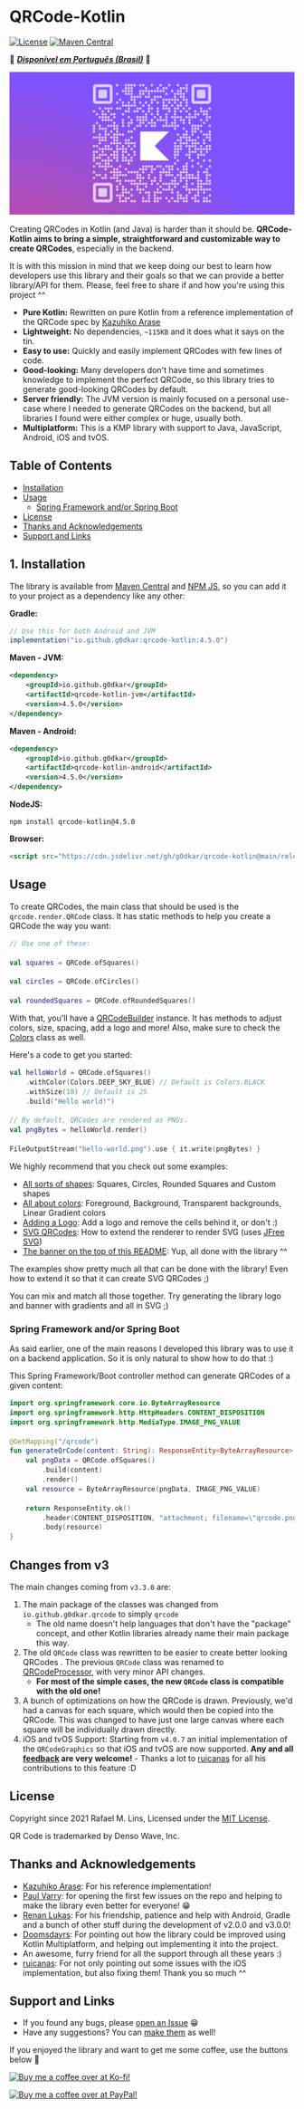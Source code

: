# QRCode-Kotlin

[![License](https://img.shields.io/github/license/g0dkar/qrcode-kotlin)](LICENSE)
[![Maven Central](https://img.shields.io/maven-central/v/io.github.g0dkar/qrcode-kotlin.svg?label=Maven%20Central)](https://search.maven.org/search?q=g:%22io.github.g0dkar%22%20AND%20a:%22qrcode-kotlin%22)

💚 [_**Disponível em Português (Brasil)**_](README.pt-br.md) 💛

![QRCode Kotlin Logo](examples/kotlin/project-banner.png)

Creating QRCodes in Kotlin (and Java) is harder than it should be. **QRCode-Kotlin aims to bring a simple,
straightforward and customizable way to create QRCodes**, especially in the backend.

It is with this mission in mind that we keep doing our best to learn how developers use this library and their goals so
that we can provide a better library/API for them. Please, feel free to share if and how you're using this project ^^

* **Pure Kotlin:** Rewritten on pure Kotlin from a reference implementation of the QRCode spec
  by [Kazuhiko Arase](https://github.com/kazuhikoarase/qrcode-generator)
* **Lightweight:** No dependencies, `~115KB` and it does what it says on the tin.
* **Easy to use:** Quickly and easily implement QRCodes with few lines of code.
* **Good-looking:** Many developers don't have time and sometimes knowledge to implement the perfect QRCode,
  so this library tries to generate good-looking QRCodes by default.
* **Server friendly:** The JVM version is mainly focused on a personal use-case where I needed to generate QRCodes on
  the backend, but all libraries I found were either complex or huge, usually both.
* **Multiplatform:** This is a KMP library with support to Java, JavaScript, Android, iOS and tvOS.

## Table of Contents

<!-- TOC -->

* [Installation](#installation)
* [Usage](#usage)
    * [Spring Framework and/or Spring Boot](#spring-framework-andor-spring-boot)
* [License](#license)
* [Thanks and Acknowledgements](#thanks-and-acknowledgements)
* [Support and Links](#support-and-links)

<!-- TOC -->

## 1. Installation

The library is available
from [Maven Central](https://search.maven.org/artifact/io.github.g0dkar/qrcode-kotlin/4.5.0/qrcode-kotlin)
and [NPM JS](https://www.npmjs.com/package/qrcode-kotlin), so you can add it to your project as a dependency like any
other:

**Gradle:**

```groovy
// Use this for both Android and JVM
implementation("io.github.g0dkar:qrcode-kotlin:4.5.0")
```

**Maven - JVM:**

```xml
<dependency>
    <groupId>io.github.g0dkar</groupId>
    <artifactId>qrcode-kotlin-jvm</artifactId>
    <version>4.5.0</version>
</dependency>
```

**Maven - Android:**

```xml
<dependency>
    <groupId>io.github.g0dkar</groupId>
    <artifactId>qrcode-kotlin-android</artifactId>
    <version>4.5.0</version>
</dependency>
```

**NodeJS:**

```shell
npm install qrcode-kotlin@4.5.0
```

**Browser:**

```html
<script src="https://cdn.jsdelivr.net/gh/g0dkar/qrcode-kotlin@main/release/qrcode-kotlin.min.js" type="application/javascript"></script>
```

## Usage

To create QRCodes, the main class that should be used is the `qrcode.render.QRCode` class. It has static methods to help
you create a QRCode the way you want:

```kotlin
// Use one of these:

val squares = QRCode.ofSquares()

val circles = QRCode.ofCircles()

val roundedSquares = QRCode.ofRoundedSquares()
```

With that, you'll have a [QRCodeBuilder](src/commonMain/kotlin/qrcode/QRCodeBuilder.kt) instance. It has methods to
adjust colors, size, spacing, add a logo and more! Also, make sure to check
the [Colors](src/commonMain/kotlin/qrcode/color/Colors.kt) class as well.

Here's a code to get you started:

```kotlin
val helloWorld = QRCode.ofSquares()
    .withColor(Colors.DEEP_SKY_BLUE) // Default is Colors.BLACK
    .withSize(10) // Default is 25
    .build("Hello world!")

// By default, QRCodes are rendered as PNGs.
val pngBytes = helloWorld.render()

FileOutputStream("hello-world.png").use { it.write(pngBytes) }
```

We highly recommend that you check out some examples:

* [All sorts of shapes](examples/kotlin/src/main/kotlin/Example01-Shapes.kt): Squares, Circles, Rounded Squares and
  Custom shapes
* [All about colors](examples/kotlin/src/main/kotlin/Example02-Colors.kt): Foreground, Background, Transparent
  backgrounds, Linear Gradient colors
* [Adding a Logo](examples/kotlin/src/main/kotlin/Example03-Logo.kt): Add a logo and remove the cells behind it, or
  don't :)
* [SVG QRCodes](examples/kotlin/src/main/kotlin/Example04-SVG.kt): How to extend the renderer to render SVG (uses [JFree SVG](https://github.com/jfree/jfreesvg))
* [The banner on the top of this README](examples/kotlin/src/main/kotlin/ProjectLogo.kt): Yup, all done with the
  library ^^

The examples show pretty much all that can be done with the library! Even how to extend it so that it can create SVG
QRCodes ;)

You can mix and match all those together. Try generating the library logo and banner with gradients and all in SVG ;)

### Spring Framework and/or Spring Boot

As said earlier, one of the main reasons I developed this library was to use it on a backend application. So it is only
natural to show how to do that :)

This Spring Framework/Boot controller method can generate QRCodes of a given content:

```kotlin
import org.springframework.core.io.ByteArrayResource
import org.springframework.http.HttpHeaders.CONTENT_DISPOSITION
import org.springframework.http.MediaType.IMAGE_PNG_VALUE

@GetMapping("/qrcode")
fun generateQrCode(content: String): ResponseEntity<ByteArrayResource> {
    val pngData = QRCode.ofSquares()
        .build(content)
        .render()
    val resource = ByteArrayResource(pngData, IMAGE_PNG_VALUE)

    return ResponseEntity.ok()
        .header(CONTENT_DISPOSITION, "attachment; filename=\"qrcode.png\"")
        .body(resource)
}
```

## Changes from v3

The main changes coming from `v3.3.0` are:

1. The main package of the classes was changed from `io.github.g0dkar.qrcode` to simply `qrcode`
    * The old name doesn't help languages that don't have the "package" concept, and other Kotlin libraries already name
      their main package this way.
2. The old `QRCode` class was rewritten to be easier to create better looking QRCodes . The previous `QRCode` class was
   renamed to [QRCodeProcessor](src/commonMain/kotlin/qrcode/raw/QRCodeProcessor.kt), with very minor API changes.
    * **For most of the simple cases, the new `QRCode` class is compatible with the old one!**
3. A bunch of optimizations on how the QRCode is drawn. Previously, we'd had a canvas for each square, which would then
   be copied into the QRCode. This was changed to have just one large canvas where each square will be individually
   drawn directly.
4. iOS and tvOS Support: Starting from `v4.0.7` an initial implementation of the `QRCodeGraphics` so that iOS and tvOS
   are now supported. **Any and all [feedback](https://github.com/g0dkar/qrcode-kotlin/issues/85) are very welcome!** -
   Thanks a lot to [ruicanas](https://github.com/ruicanas) for all his contributions to this feature :D

## License

Copyright since 2021 Rafael M. Lins, Licensed under the [MIT License](https://rafaellins.mit-license.org/2021/).

QR Code is trademarked by Denso Wave, Inc.

## Thanks and Acknowledgements

* [Kazuhiko Arase](https://github.com/kazuhikoarase): For his reference implementation!
* [Paul Varry](https://github.com/pvarry): for opening the first few issues on the repo and helping to make the library
  even better for everyone! :grin:
* [Renan Lukas](https://github.com/RenanLukas): For his friendship, patience and help with Android, Gradle and a bunch
  of other stuff during the development of v2.0.0 and v3.0.0!
* [Doomsdayrs](https://github.com/Doomsdayrs): For pointing out how the library could be improved using Kotlin
  Multiplatform, and helping out implementing it into the project.
* An awesome, furry friend for all the support through all these years :)
* [ruicanas](https://github.com/ruicanas): For not only pointing out some issues with the iOS implementation, but also
  fixing them! Thank you so much ^^

## Support and Links

* If you found any bugs,
  please [open an Issue](https://github.com/g0dkar/qrcode-kotlin/issues/new?assignees=g0dkar&labels=bug&template=bug_report.md&title=)
  😁
* Have any suggestions? You
  can [make them](https://github.com/g0dkar/qrcode-kotlin/issues/new?assignees=&labels=&template=feature_request.md&title=)
  as well!

If you enjoyed the library and want to get me some coffee, use the buttons below :love_you_gesture:

[<img src="https://ko-fi.com/img/githubbutton_sm.svg" alt="Buy me a coffee over at Ko-fi!" width="200"/>](https://ko-fi.com/g0dkar)

[<img src="https://raw.githubusercontent.com/andreostrovsky/donate-with-paypal/master/blue.svg" alt="Buy me a coffee over at PayPal!" width="200"/>](https://www.paypal.com/donate/?business=EFVC68BFJQWSC&no_recurring=0&item_name=Rafael+is+working+on+Open+Source+software+in+his+free+time.+This+helps+him+keep+this+up+for+longer%2C+and+with+higher+quality%21&currency_code=BRL)
